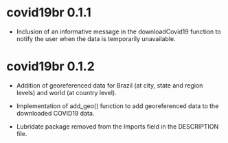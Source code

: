 # covid19br 0.1.1 

- Inclusion of an informative message in the downloadCovid19 function to notify the user when the data is temporarily unavailable.

# covid19br 0.1.2

- Addition of georeferenced data for Brazil (at city, state and region levels) and world (at country level).

- Implementation of add_geo() function to add georeferenced data to the downloaded COVID19 data.

- Lubridate package removed from the Imports field in the DESCRIPTION file.
